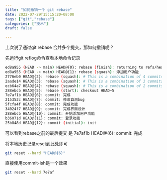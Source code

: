 ```yaml
---
title: "如何撤销一个 git rebase"
date: 2022-07-29T15:15:20+08:00
tags: ["git","rebase"]
categories: ["技术"]
draft: false

---
```

上次说了通过git rebase 合并多个提交，那如何撤销呢？<!--more-->

先运行git reflog命令查看本地命令记录

```bash
ed8a955 (HEAD -> main) HEAD@{0}: rebase (finish): returning to refs/heads/main
ed8a955 (HEAD -> main) HEAD@{1}: rebase (squash): 添加用户功能
2776eb0 HEAD@{2}: rebase (squash): # This is a combination of 4 commits.
2aade14 HEAD@{3}: rebase (squash): # This is a combination of 3 commits.
ecb64a7 HEAD@{4}: rebase (squash): # This is a combination of 2 commits.
288ebcb HEAD@{5}: rebase (start): checkout HEAD~5
7e7af1b HEAD@{6}: commit: 完成
215353c HEAD@{7}: commit: 修改自测bug
5fcfa4f HEAD@{8}: commit: 完成功能
34024f7 HEAD@{9}: commit: 完成界面设计
288ebcb HEAD@{10}: commit: 开始添加用户功能
b36071d HEAD@{11}: commit: 登录功能
25b848d HEAD@{12}: commit (initial): init
```

可以看到rebase之前的最后提交 是 7e7af1b HEAD@{6}: commit: 完成

将本地历史记录reset到此处即可
```bash
git reset --hard "HEAD@{6}"
```

直接使用commit-ish是一个效果
```bash
git reset --hard 7e7af 
```

